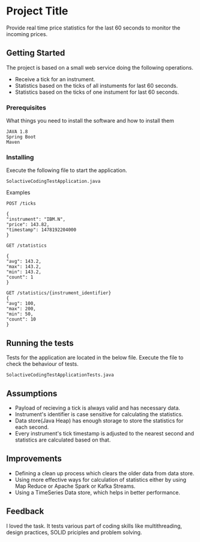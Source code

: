 # Project Title

Provide real time price statistics for the last 60 seconds to monitor the incoming prices.

## Getting Started

The project is based on a small web service doing the following operations.

* Receive a tick for an instrument.
* Statistics based on the ticks of all instuments for last 60 seconds.
* Statistics based on the ticks of one instument for last 60 seconds.

### Prerequisites

What things you need to install the software and how to install them

```
JAVA 1.8
Spring Boot
Maven
```

### Installing

Execute the following file to start the application.

```
SolactiveCodingTestApplication.java
```

Examples

```
POST /ticks

{
"instrument": "IBM.N",
"price": 143.82,
"timestamp": 1478192204000
} 
```



```
GET /statistics

{
"avg": 143.2,
"max": 143.2,
"min": 143.2,
"count": 1
}
```

```
GET /statistics/{instrument_identifier}
{
"avg": 100,
"max": 200,
"min": 50,
"count": 10
}
```


## Running the tests

Tests for the application are located in the below file. Execute the file to check the behaviour of tests.

```
SolactiveCodingTestApplicationTests.java
```

## Assumptions

* Payload of recieving a tick is always valid and has necessary data.
* Instrument's identifier is case sensitive for calculating the statistics.
* Data store(Java Heap) has enough storage to store the statistics for each second.
* Every instrument's tick timestamp is adjusted to the nearest second and statistics are calculated based on that.


## Improvements

* Defining a clean up process which clears the older data from data store.
* Using more effective ways for calculation of statistics either by using Map Reduce or Apache Spark or Kafka Streams.
* Using a TimeSeries Data store, which helps in better performance.


## Feedback

I loved the task. It tests various part of coding skills like multithreading, design practices, SOLID priciples and problem solving.